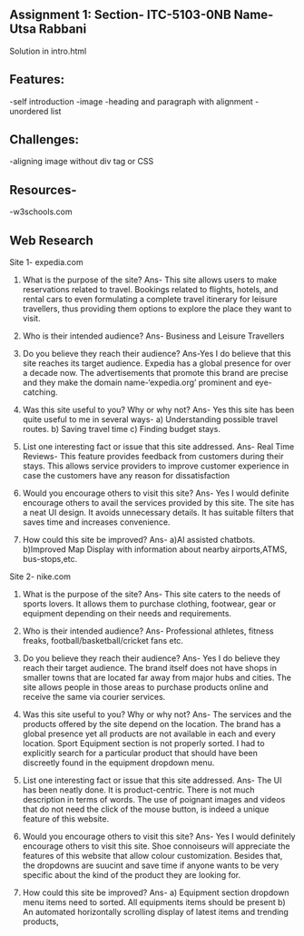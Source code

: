 ## Assignment 1: Section- ITC-5103-0NB Name- Utsa Rabbani
Solution in intro.html
## Features:
-self introduction
-image
-heading and paragraph with alignment
-unordered list
## Challenges:
-aligning image without div tag or CSS
## Resources-
-w3schools.com

## Web Research
Site 1- expedia.com

1. What is the purpose of the site?
Ans- This site allows users to make reservations related to travel. Bookings related to flights, hotels, and rental cars to even formulating a complete travel itinerary for leisure travellers, thus providing them options to explore the place they want to visit.

2. Who is their intended audience?
Ans- Business and Leisure Travellers

3. Do you believe they reach their audience?
Ans-Yes I do believe that this site reaches its target audience. Expedia has a global presence for over a decade now. The advertisements that promote this brand are precise and they make the domain name-‘expedia.org’ prominent and eye-catching.

4. Was this site useful to you? Why or why not?
Ans- Yes this site has been quite useful to me in several ways-
a) Understanding possible travel routes.
b) Saving travel time
c) Finding budget stays.

5. List one interesting fact or issue that this site addressed.
Ans- Real Time Reviews- This feature provides feedback from customers during their stays. This allows service providers to improve customer experience in case the customers have any reason for dissatisfaction

6. Would you encourage others to visit this site?
Ans- Yes I would definite encourage others to avail the services provided by this site. The site has a neat UI design. It avoids unnecessary details. It has suitable filters that saves time and increases convenience.

7. How could this site be improved?
     Ans- a)AI assisted chatbots. 
          b)Improved Map Display with information about nearby airports,ATMS, bus-stops,etc.


Site 2- nike.com

1. What is the purpose of the site?
Ans- This site caters to the needs of sports lovers. It allows them to purchase clothing, footwear, gear or equipment depending on their needs and requirements.
  
2. Who is their intended audience?
Ans- Professional athletes, fitness freaks, football/basketball/cricket fans etc.

3. Do you believe they reach their audience?
Ans- Yes I do believe they reach their target audience. The brand itself does not have shops in smaller towns that are located far away from major hubs and cities. The site allows people in those areas to purchase products online and receive the same via courier services.

4. Was this site useful to you? Why or why not?
Ans- The services and the products offered by the site depend on the location.  The brand has a global presence yet all products are not available in each and every location. Sport Equipment section is not properly sorted. I had to explicitly search for a particular product that should have been discreetly found in the equipment dropdown menu.

5. List one interesting fact or issue that this site addressed.
Ans-  The UI has been neatly done. It is product-centric. There is not much description in terms of words. The use of poignant images and videos that do not need the click of the mouse  button, is indeed a unique feature of this website.

6. Would you encourage others to visit this site?
Ans- Yes I would definitely encourage others to visit this site.  Shoe connoiseurs will appreciate the features of this website that allow colour customization. Besides that, the dropdowns are suucint and save time if anyone wants to be very specific about the kind of the product they are looking for.

7. How could this site be improved? 
Ans- a) Equipment section  dropdown menu items need to sorted.  All equipments items should be present 
b) An automated horizontally scrolling display of latest items and trending products, 

